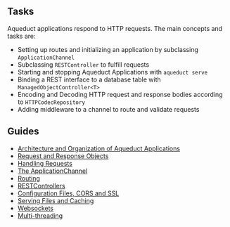 ## Tasks

Aqueduct applications respond to HTTP requests. The main concepts and tasks are:

- Setting up routes and initializing an application by subclassing `ApplicationChannel`
- Subclassing `RESTController` to fulfill requests
- Starting and stopping Aqueduct Applications with `aqueduct serve`
- Binding a REST interface to a database table with `ManagedObjectController<T>`
- Encoding and Decoding HTTP request and response bodies according to `HTTPCodecRepository`
- Adding middleware to a channel to route and validate requests

## Guides

- [Architecture and Organization of Aqueduct Applications](structure.md)
- [Request and Response Objects](request_and_response.md)
- [Handling Requests](controller.md)
- [The ApplicationChannel](channel.md)
- [Routing](routing.md)
- [RESTControllers](rest_controller.md)
- [Configuration Files, CORS and SSL](configure.md)
- [Serving Files and Caching](serving_files.md)
- [Websockets](websockets.md)
- [Multi-threading](threading.md)
